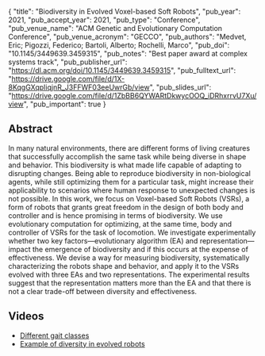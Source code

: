 {
  "title": "Biodiversity in Evolved Voxel-based Soft Robots",
  "pub_year": 2021,
  "pub_accept_year": 2021,
  "pub_type": "Conference",
  "pub_venue_name": "ACM Genetic and Evolutionary Computation Conference",
  "pub_venue_acronym": "GECCO",
  "pub_authors": "Medvet, Eric; Pigozzi, Federico; Bartoli, Alberto; Rochelli, Marco",
  "pub_doi": "10.1145/3449639.3459315",
  "pub_notes": "Best paper award at complex systems track",
  "pub_publisher_url": "https://dl.acm.org/doi/10.1145/3449639.3459315",
  "pub_fulltext_url": "https://drive.google.com/file/d/1X-8KqgGXqpIiqjnR_J3FFWF03eeUwrGb/view",
  "pub_slides_url": "https://drive.google.com/file/d/1ZbBB6QYWARtDkwycOOQ_iDRhxrrvU7Xu/view",
  "pub_important": true
}

## Abstract
In many natural environments, there are different forms of living creatures that successfully accomplish the same task while being diverse in shape and behavior. This biodiversity is what made life capable of adapting to disrupting changes. Being able to reproduce biodiversity in non-biological agents, while still optimizing them for a particular task, might increase their applicability to scenarios where human response to unexpected changes is not possible.
In this work, we focus on Voxel-based Soft Robots (VSRs), a form of robots that grants great freedom in the design of both body and controller and is hence promising in terms of biodiversity. We use evolutionary computation for optimizing, at the same time, body and controller of VSRs for the task of locomotion. We investigate experimentally whether two key factors—evolutionary algorithm (EA) and representation—impact the emergence of biodiversity and if this occurs at the expense of effectiveness. We devise a way for measuring biodiversity, systematically characterizing the robots shape and behavior, and apply it to the VSRs evolved with three EAs and two representations.
The experimental results suggest that the representation matters more than the EA and that there is not a clear trade-off between diversity and effectiveness.

## Videos
- [Different gait classes](https://www.youtube.com/watch?v=my6c4L-b0eM)
- [Example of diversity in evolved robots](https://www.youtube.com/watch?v=P_fcCaTWC0o)